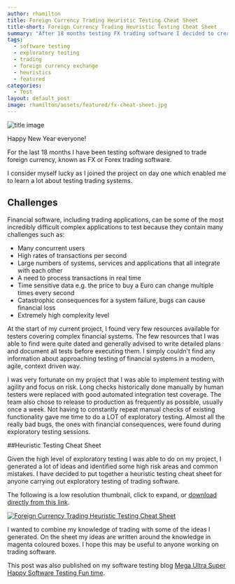 ```yaml
---
author: rhamilton
title: Foreign Currency Trading Heuristic Testing Cheat Sheet
title-short: Foreign Currency Trading Heuristic Testing Cheat Sheet
summary: "After 18 months testing FX trading software I decided to create and share a heuristic cheat sheet to help explore trading apps."
tags:  
  - software testing
  - exploratory testing
  - trading
  - foreign currency exchange
  - heuristics
  - featured
categories:
  - Test
layout: default_post
image: rhamilton/assets/featured/fx-cheat-sheet.jpg
---
```


<img src="{{ site.baseurl }}/rhamilton/assets/currency.jpg" alt="title image" title="title image"/>

Happy New Year everyone!

For the last 18 months I have been testing software designed to trade foreign currency, known as FX or Forex trading software.

I consider myself lucky as I joined the project on day one which enabled me to learn a lot about testing trading systems.

## Challenges

Financial software, including trading applications, can be some of the most incredibly difficult complex applications to test because they contain many challenges such as:

* Many concurrent users
* High rates of transactions per second
* Large numbers of systems, services and applications that all integrate with each other
* A need to process transactions in real time
* Time sensitive data e.g. the price to buy a Euro can change multiple times every second
* Catastrophic consequences for a system failure, bugs can cause financial loss
* Extremely high complexity level


At the start of my current project, I found very few resources available for testers covering complex financial systems. The few resources that I was able to find were quite dated and generally advised to write detailed plans and document all tests before executing them. I simply couldn't find any information about approaching testing of financial systems in a modern, agile, context driven way.

I was very fortunate on my project that I was able to implement testing with agility and focus on risk. Long checks historically done manually by human testers were replaced with good automated integration test coverage. The team also chose to release to production as frequently as possible, usually once a week. Not having to constantly repeat manual checks of existing functionality gave me time to do a LOT of exploratory testing. Almost all the really bad bugs, the ones with financial consequences, were found during exploratory testing sessions.

##Heuristic Testing Cheat Sheet

Given the high level of exploratory testing I was able to do on my project, I generated a lot of ideas and identified some high risk areas and common mistakes. I have decided to put together a heuristic testing cheat sheet for anyone carrying out exploratory testing of trading software.

The following is a low resolution thumbnail, click to expand, or <a href="{{ site.baseurl }}/rhamilton/assets/cheat-sheet/trading-heuristic-testing-cheat-sheet.png">download directly from this link</a>.

<a href="{{ site.baseurl }}/rhamilton/assets/cheat-sheet/trading-heuristic-testing-cheat-sheet.png">
  <img src="{{ site.baseurl }}/rhamilton/assets/cheat-sheet/trading-heuristic-testing-cheat-sheet-small.jpg" alt="Foreign Currency Trading Heuristic Testing Cheat Sheet" title="Foreign Currency Trading Heuristic Testing Cheat Sheet"/>
</a>

I wanted to combine my knowledge of trading with some of the ideas I generated. On the sheet my ideas are written around the knowledge in magenta coloured boxes. I hope this may be useful to anyone working on trading software.

This post was also published on my software testing blog [Mega Ultra Super Happy Software Testing Fun time](http://testingfuntime.blogspot.co.uk/).
